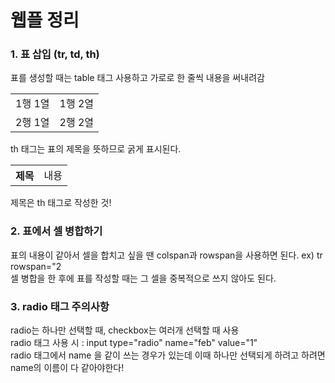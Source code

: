 # 웹플 정리
### 1. 표 삽입 (tr, td, th)
표를 생성할 때는 table 태그 사용하고 가로로 한 줄씩 내용을 써내려감
<table>
<tr>
<td>1행 1열</td>
<td>1행 2열</td>
</tr>
<tr>
<td>2행 1열</td>
<td>2행 2열</td>
</tr>
</table>

th 태그는 표의 제목을 뜻하므로 굵게 표시된다.
<table>
<tr>
<th>제목</th>
<td>내용</td>
</tr>
</table>
제목은 th 태그로 작성한 것!

### 2. 표에서 셀 병합하기
표의 내용이 같아서 셀을 합치고 싶을 땐 colspan과 rowspan을 사용하면 된다.   ex) tr rowspan="2
</br>
셀 병합을 한 후에 표를 작성할 때는 그 셀을 중복적으로 쓰지 않아도 된다.

### 3. radio 태그 주의사항
radio는 하나만 선택할 때, checkbox는 여러개 선택할 때 사용
</br>
radio 태그 사용 시 : input type="radio"  name="feb" value="1"
</br>
radio 태그에서 name 을 같이 쓰는 경우가 있는데 이때 하나만 선택되게 하려고 하려면 name의 이름이 다 같아야한다!
